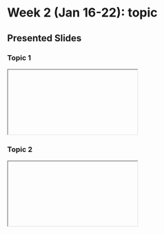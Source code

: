 # Week 2 (Jan 16-22): topic

## Presented Slides  

### Topic 1

<div class="video-container-16by9"><iframe s...></iframe></div>

### Topic 2

<div class="video-container-16by9"><iframe s...></iframe></div>
